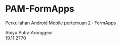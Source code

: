 # PAM-FormApps
Perkuliahan Android Mobile pertemuan 2 : FormApps

Abiyu Putra Aronggear\
19.11.2770
